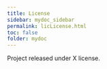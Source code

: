 ```yaml
---
title: License
sidebar: mydoc_sidebar
permalink: licLicense.html
toc: false
folder: mydoc
---
```



Project released under X license.